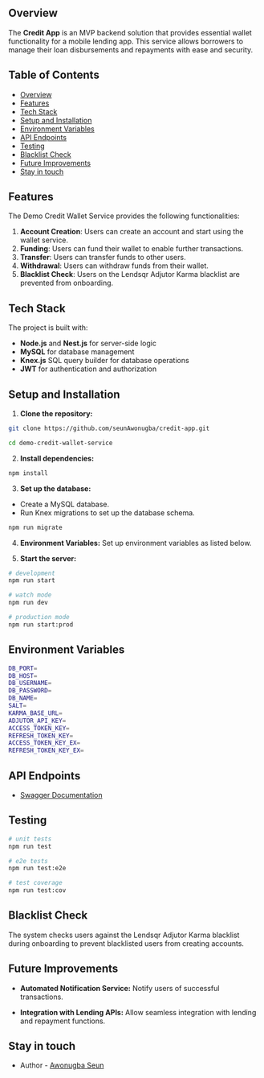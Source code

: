 ## Overview

The **Credit App** is an MVP backend solution that provides essential wallet functionality for a mobile lending app. This service allows borrowers to manage their loan disbursements and repayments with ease and security.

## Table of Contents

- [Overview](#overview)
- [Features](#features)
- [Tech Stack](#tech-stack)
- [Setup and Installation](#setup-and-installation)
- [Environment Variables](#environment-variables)
- [API Endpoints](#api-endpoints)
- [Testing](#testing)
- [Blacklist Check](#blacklist)
- [Future Improvements](#future-improvements)
- [Stay in touch](#connect)

## Features

The Demo Credit Wallet Service provides the following functionalities:

1. **Account Creation**: Users can create an account and start using the wallet service.
2. **Funding**: Users can fund their wallet to enable further transactions.
3. **Transfer**: Users can transfer funds to other users.
4. **Withdrawal**: Users can withdraw funds from their wallet.
5. **Blacklist Check**: Users on the Lendsqr Adjutor Karma blacklist are prevented from onboarding.

## Tech Stack

The project is built with:

- **Node.js** and **Nest.js** for server-side logic
- **MySQL** for database management
- **Knex.js** SQL query builder for database operations
- **JWT** for authentication and authorization

## Setup and Installation

1. **Clone the repository:**

```bash
git clone https://github.com/seunAwonugba/credit-app.git

cd demo-credit-wallet-service

```

2. **Install dependencies:**

```bash
npm install
```

3. **Set up the database:**

- Create a MySQL database.
- Run Knex migrations to set up the database schema.

```bash
npm run migrate
```

4. **Environment Variables:** Set up environment variables as listed below.

5. **Start the server:**

```bash
# development
npm run start

# watch mode
npm run dev

# production mode
npm run start:prod
```

## Environment Variables

```bash
DB_PORT=
DB_HOST=
DB_USERNAME=
DB_PASSWORD=
DB_NAME=
SALT=
KARMA_BASE_URL=
ADJUTOR_API_KEY=
ACCESS_TOKEN_KEY=
REFRESH_TOKEN_KEY=
ACCESS_TOKEN_KEY_EX=
REFRESH_TOKEN_KEY_EX=
```

## API Endpoints

- [Swagger Documentation](http://localhost:3000/api)

## Testing

```bash
# unit tests
npm run test

# e2e tests
npm run test:e2e

# test coverage
npm run test:cov
```

## Blacklist Check

The system checks users against the Lendsqr Adjutor Karma blacklist during onboarding to prevent blacklisted users from creating accounts.

## Future Improvements

- **Automated Notification Service:** Notify users of successful transactions.

- **Integration with Lending APIs:**
  Allow seamless integration with lending and repayment functions.

## Stay in touch

- Author - [Awonugba Seun](https://github.com/seunAwonugba)
